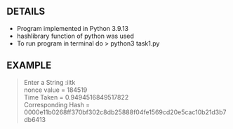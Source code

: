 ## DETAILS

<ul> 
    <li> Program implemented in Python 3.9.13
    <li> hashlibrary function of python was used
    <li> To run program in terminal do > python3 task1.py

</ul>

## EXAMPLE

> Enter a String :iitk </br>
nonce value =  184519 </br>
Time Taken = 0.9494516849517822 </br>
Corresponding Hash =  0000e11b0268ff370bf302c8db25888f04fe1569cd20e5cac10b21d3b7db6413</br>